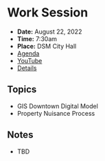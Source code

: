 # Work Session

- **Date:** August 22, 2022
- **Time:** 7:30am
- **Place:** DSM City Hall
- [Agenda](https://councildocs.dsm.city/agendas/2022/20220822CouncilWorkSession.pdf?pdf=Agenda&t=1660870020265)
- [YouTube](https://youtu.be/eLTneb97zwA)
- [Details](https://www.dsm.city/citycouncil_detail_T60_R2062.php)

## Topics

- GIS Downtown Digital Model
- Property Nuisance Process 

## Notes

- TBD
